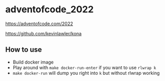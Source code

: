 # adventofcode_2022
https://adventofcode.com/2022

https://github.com/kevinlawler/kona

## How to use

- Build docker image
- Play around with `make docker-run-enter` if you want to use `rlwrap k`
- `make docker-run` will dump you right into `k` but without rlwrap working
